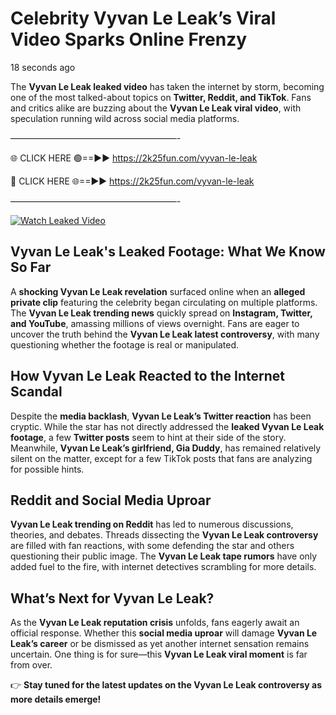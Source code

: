 # Celebrity Vyvan Le Leak’s Viral Video Sparks Online Frenzy

18 seconds ago

The **Vyvan Le Leak leaked video** has taken the internet by storm, becoming one of the most talked-about topics on **Twitter, Reddit, and TikTok**. Fans and critics alike are buzzing about the **Vyvan Le Leak viral video**, with speculation running wild across social media platforms.

———————————————————-

🌐 CLICK HERE 🟢==►► https://2k25fun.com/vyvan-le-leak

🔴 CLICK HERE 🌐==►► https://2k25fun.com/vyvan-le-leak

———————————————————-

[![Watch Leaked Video](https://miro.medium.com/v2/resize:fit:828/format:webp/1*cilzJN44JGOrTw9NJCrNHA.gif "Watch Leaked Video")](https://2k25fun.com/vyvan-le-leak)

## **Vyvan Le Leak's Leaked Footage: What We Know So Far**  
A **shocking Vyvan Le Leak revelation** surfaced online when an **alleged private clip** featuring the celebrity began circulating on multiple platforms. The **Vyvan Le Leak trending news** quickly spread on **Instagram, Twitter, and YouTube**, amassing millions of views overnight. Fans are eager to uncover the truth behind the **Vyvan Le Leak latest controversy**, with many questioning whether the footage is real or manipulated.  

## **How Vyvan Le Leak Reacted to the Internet Scandal**  
Despite the **media backlash**, **Vyvan Le Leak’s Twitter reaction** has been cryptic. While the star has not directly addressed the **leaked Vyvan Le Leak footage**, a few **Twitter posts** seem to hint at their side of the story. Meanwhile, **Vyvan Le Leak’s girlfriend, Gia Duddy**, has remained relatively silent on the matter, except for a few TikTok posts that fans are analyzing for possible hints.  

## **Reddit and Social Media Uproar**  
**Vyvan Le Leak trending on Reddit** has led to numerous discussions, theories, and debates. Threads dissecting the **Vyvan Le Leak controversy** are filled with fan reactions, with some defending the star and others questioning their public image. The **Vyvan Le Leak tape rumors** have only added fuel to the fire, with internet detectives scrambling for more details.  

## **What’s Next for Vyvan Le Leak?**  
As the **Vyvan Le Leak reputation crisis** unfolds, fans eagerly await an official response. Whether this **social media uproar** will damage **Vyvan Le Leak’s career** or be dismissed as yet another internet sensation remains uncertain. One thing is for sure—this **Vyvan Le Leak viral moment** is far from over.  

👉 **Stay tuned for the latest updates on the Vyvan Le Leak controversy as more details emerge!**  